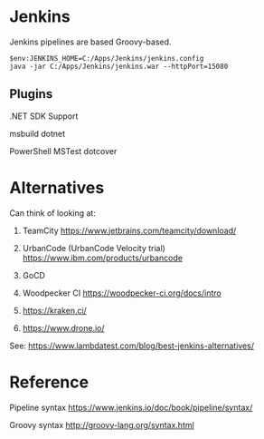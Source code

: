 # Jenkins

Jenkins pipelines are based Groovy-based.


```
$env:JENKINS_HOME=C:/Apps/Jenkins/jenkins.config
java -jar C:/Apps/Jenkins/jenkins.war --httpPort=15080
```

## Plugins
.NET SDK Support 

msbuild
dotnet

PowerShell
MSTest
dotcover

# Alternatives

Can think of looking at:

1.  TeamCity
    https://www.jetbrains.com/teamcity/download/

2.  UrbanCode (UrbanCode Velocity trial)
    https://www.ibm.com/products/urbancode

3.  GoCD


3.  Woodpecker CI
    https://woodpecker-ci.org/docs/intro

4.  https://kraken.ci/
5.  https://www.drone.io/


See: https://www.lambdatest.com/blog/best-jenkins-alternatives/

# Reference

Pipeline syntax
https://www.jenkins.io/doc/book/pipeline/syntax/

Groovy syntax
http://groovy-lang.org/syntax.html